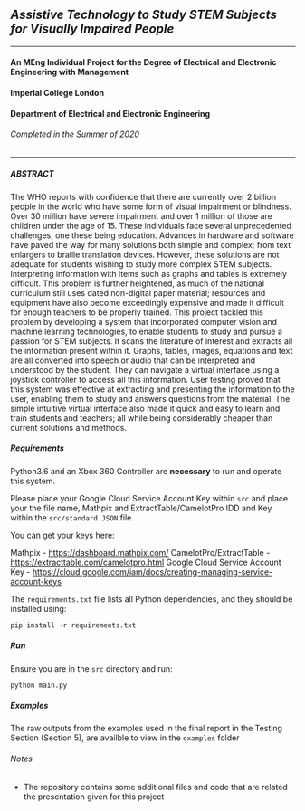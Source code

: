 ## _Assistive Technology to Study STEM Subjects for Visually Impaired People_

---

#### An MEng Individual Project for the Degree of Electrical and Electronic Engineering with Management
#### Imperial College London
#### Department of Electrical and Electronic Engineering
###### Completed in the Summer of 2020

---

##### ABSTRACT

The WHO reports with confidence that there are currently over 2 billion people in the world who have some form of visual impairment or blindness. Over 30 million have severe impairment and over 1 million of those are children under the age of 15. These individuals face several unprecedented challenges, one these being education. Advances in hardware and software have paved the way for many solutions both simple and complex; from text enlargers to braille translation devices. However, these solutions are not adequate for students wishing to study more complex STEM subjects. Interpreting information with items such as graphs and tables is extremely difficult. This problem is further heightened, as much of the national curriculum still uses dated non-digital paper material; resources and equipment have also become exceedingly expensive and made it difficult for enough teachers to be properly trained. This project tackled this problem by developing a system that incorporated computer vision and machine learning technologies, to enable students to study and pursue a passion for STEM subjects. It scans the literature of interest and extracts all the information present within it. Graphs, tables, images, equations and text are all converted into speech or audio that can be interpreted and understood by the student. They can navigate a virtual interface using a joystick controller to access all this information. User testing proved that this system was effective at extracting and presenting the information to the user, enabling them to study and answers questions from the material. The simple intuitive virtual interface also made it quick and easy to learn and train students and teachers; all while being considerably cheaper than current solutions and methods. 

##### Requirements

Python3.6 and an Xbox 360 Controller are **necessary** to run and operate this system.

Please place your Google Cloud Service Account Key within `src` and place your the file name, Mathpix and ExtractTable/CamelotPro IDD and Key within the `src/standard.JSON` file.

You can get your keys here:

Mathpix - https://dashboard.mathpix.com/ 
CamelotPro/ExtractTable - https://extracttable.com/camelotpro.html 
Google Cloud Service Account Key - https://cloud.google.com/iam/docs/creating-managing-service-account-keys 

The `requirements.txt` file lists all Python dependencies, and they should be installed using:

```python
pip install -r requirements.txt
```

##### Run

Ensure you are in the `src` directory and run:

```python
python main.py
```

##### Examples

The raw outputs from the examples used in the final report in the Testing Section (Section 5), are availble to view in the `examples` folder


###### Notes

+ The repository contains some additional files and code that are related the presentation given for this project
